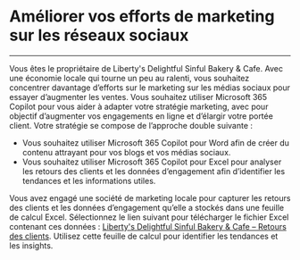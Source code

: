 # Améliorer vos efforts de marketing sur les réseaux sociaux
---
Vous êtes le propriétaire de Liberty's Delightful Sinful Bakery & Cafe. Avec une économie locale qui tourne un peu au ralenti, vous souhaitez concentrer davantage d’efforts sur le marketing sur les médias sociaux pour essayer d’augmenter les ventes. Vous souhaitez utiliser Microsoft 365 Copilot pour vous aider à adapter votre stratégie marketing, avec pour objectif d’augmenter vos engagements en ligne et d’élargir votre portée client. Votre stratégie se compose de l’approche double suivante :<br>

 -  Vous souhaitez utiliser Microsoft 365 Copilot pour Word afin de créer du contenu attrayant pour vos blogs et vos médias sociaux.
 -  Vous souhaitez utiliser Microsoft 365 Copilot pour Excel pour analyser les retours des clients et les données d’engagement afin d’identifier les tendances et les informations utiles.

Vous avez engagé une société de marketing locale pour capturer les retours des clients et les données d’engagement qu’elle a stockés dans une feuille de calcul Excel. Sélectionnez le lien suivant pour télécharger le fichier Excel contenant ces données : [Liberty's Delightful Sinful Bakery & Cafe – Retours des clients](https://go.microsoft.com/fwlink/?linkid=2269125). Utilisez cette feuille de calcul pour identifier les tendances et les insights.
